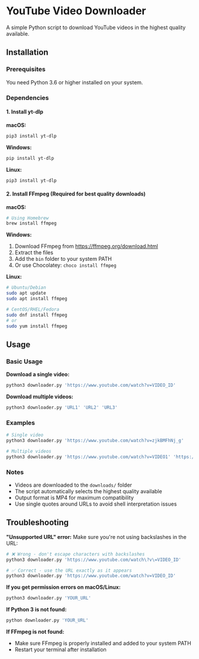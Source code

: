 # YouTube Video Downloader

A simple Python script to download YouTube videos in the highest quality available.

## Installation

### Prerequisites

You need Python 3.6 or higher installed on your system.

### Dependencies

#### 1. Install yt-dlp

**macOS:**
```bash
pip3 install yt-dlp
```

**Windows:**
```bash
pip install yt-dlp
```

**Linux:**
```bash
pip3 install yt-dlp
```

#### 2. Install FFmpeg (Required for best quality downloads)

**macOS:**
```bash
# Using Homebrew
brew install ffmpeg
```

**Windows:**
1. Download FFmpeg from https://ffmpeg.org/download.html
2. Extract the files
3. Add the `bin` folder to your system PATH
4. Or use Chocolatey: `choco install ffmpeg`

**Linux:**
```bash
# Ubuntu/Debian
sudo apt update
sudo apt install ffmpeg

# CentOS/RHEL/Fedora
sudo dnf install ffmpeg
# or
sudo yum install ffmpeg
```

## Usage

### Basic Usage

**Download a single video:**
```bash
python3 downloader.py 'https://www.youtube.com/watch?v=VIDEO_ID'
```

**Download multiple videos:**
```bash
python3 downloader.py 'URL1' 'URL2' 'URL3'
```

### Examples

```bash
# Single video
python3 downloader.py 'https://www.youtube.com/watch?v=zjkBMFhNj_g'

# Multiple videos
python3 downloader.py 'https://www.youtube.com/watch?v=VIDEO1' 'https://www.youtube.com/watch?v=VIDEO2'
```

### Notes

- Videos are downloaded to the `downloads/` folder
- The script automatically selects the highest quality available
- Output format is MP4 for maximum compatibility
- Use single quotes around URLs to avoid shell interpretation issues

## Troubleshooting

**"Unsupported URL" error:**
Make sure you're not using backslashes in the URL:
```bash
# ❌ Wrong - don't escape characters with backslashes
python3 downloader.py 'https://www.youtube.com/watch\?v\=VIDEO_ID'

# ✅ Correct - use the URL exactly as it appears
python3 downloader.py 'https://www.youtube.com/watch?v=VIDEO_ID'
```

**If you get permission errors on macOS/Linux:**
```bash
python3 downloader.py 'YOUR_URL'
```

**If Python 3 is not found:**
```bash
python downloader.py 'YOUR_URL'
```

**If FFmpeg is not found:**
- Make sure FFmpeg is properly installed and added to your system PATH
- Restart your terminal after installation